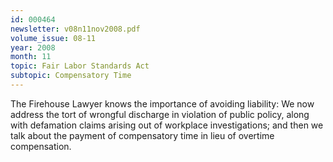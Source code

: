 ```yaml
---
id: 000464
newsletter: v08n11nov2008.pdf
volume_issue: 08-11
year: 2008
month: 11
topic: Fair Labor Standards Act
subtopic: Compensatory Time
---
```


The Firehouse Lawyer knows the importance of avoiding liability: We now address the tort of wrongful discharge in violation of public policy, along with defamation claims arising out of workplace investigations; and then we talk about the payment of compensatory time in lieu of overtime compensation.